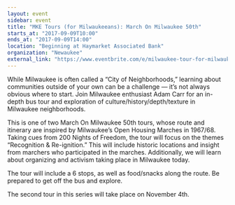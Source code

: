 ```yaml
---
layout: event
sidebar: event
title: "MKE Tours (for Milwaukeeans): March On Milwaukee 50th"
starts_at: "2017-09-09T10:00"
ends_at: "2017-09-09T14:00"
location: "Beginning at Haymarket Associated Bank"
organization: "Newaukee"
external_link: "https://www.eventbrite.com/e/milwaukee-tour-for-milwaukeeans-march-on-milwaukee-50th-anniversary-pt-1-tickets-36161905232"
---
```


While Milwaukee is often called a “City of Neighborhoods,” learning about communities outside of your own can be a challenge — it’s not always obvious where to start. Join Milwaukee enthusiast Adam Carr for an in-depth bus tour and exploration of culture/history/depth/texture in Milwaukee neighborhoods.

This is one of two March On Milwaukee 50th tours, whose route and itinerary are inspired by Milwaukee’s Open Housing Marches in 1967/68. Taking cues from 200 Nights of Freedom, the tour will focus on the themes “Recognition & Re-ignition.” This will include historic locations and insight from marchers who participated in the marches. Additionally, we will learn about organizing and activism taking place in Milwaukee today.

The tour will include a 6 stops, as well as food/snacks along the route. Be prepared to get off the bus and explore.

The second tour in this series will take place on November 4th.
